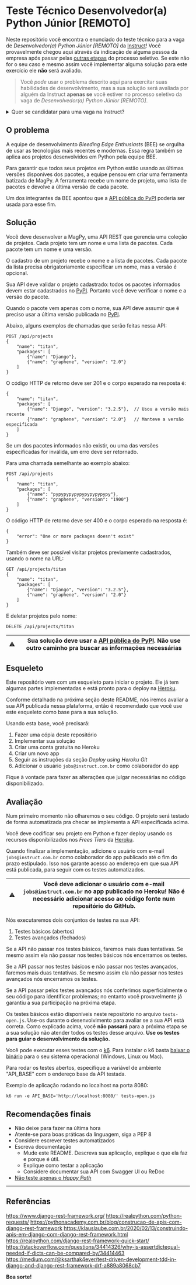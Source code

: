 # Teste Técnico Desenvolvedor(a) Python Júnior [REMOTO]

Neste repositório você encontra o enunciado do teste técnico para a vaga de
_Desenvolvedor(a) Python Júnior [REMOTO]_ da 
[Instruct](https://instruct.com.br/)! Você provavelmente chegou aqui através da 
indicação de alguma pessoa da empresa após passar pelas 
[outras etapas](https://instruct.com.br/trabalhe-com-a-gente/processo-de-selecao/)
do processo seletivo. Se este não for o seu caso e mesmo assim você implementar
alguma solução para este exercício ele **não** será avaliado.

> Você _pode_ usar o problema descrito aqui para exercitar suas habilidades de
> desenvolvimento, mas a sua solução será avaliada por alguém da Instruct
> **apenas se** você estiver no processo seletivo da vaga de _Desenvolvedor(a) 
> Python Júnior [REMOTO]_.


<details> 
  <summary>Quer se candidatar para uma vaga na Instruct? </summary>

Siga as instruções no site: https://instruct.com.br/trabalhe-com-a-gente/

Nessa página estão listadas as vagas abertas hoje e todos os detalhes de nosso
processo seletivo. Se não encontrou uma vaga que pareça adequada confira a
página novamente em um ou dois meses, pois ela é atualizada com frequência.

</details>



## O problema

A equipe de desenvolvimento _Bleeding Edge Enthusiasts_ (BEE) se orgulha de 
usar as tecnologias mais recentes e modernas. Essa regra também se aplica aos
projetos desenvolvidos em Python pela equipe BEE.

Para garantir que todos seus projetos em Python estão usando as últimas versões
disponíves dos pacotes, a equipe pensou em criar uma ferramenta batizada de 
MagPy. A ferramenta recebe um nome de projeto, uma lista de pacotes e devolve a 
última versão de cada pacote.

Um dos integrantes da BEE apontou que a 
[API pública do PyPI](https://warehouse.readthedocs.io/api-reference/json.html)
poderia ser usada para esse fim.

## Solução

Você deve desenvolver a MagPy, uma API REST que gerencia uma coleção de 
projetos. Cada projeto tem um nome e uma lista de pacotes. Cada pacote tem um 
nome e uma versão.

O cadastro de um projeto recebe o nome e a lista de pacotes. Cada pacote da 
lista precisa obrigatoriamente especificar um nome, mas a versão é opcional.

Sua API deve validar o projeto cadastrado: todos os pacotes informados devem
estar cadastrados no [PyPI](https://pypi.org/). Portanto você deve verificar o
nome e a versão do pacote.

Quando o pacote vem apenas com o nome, sua API deve assumir que é preciso usar
a última versão publicada no [PyPI](https://pypi.org/).

Abaixo, alguns exemplos de chamadas que serão feitas nessa API:

```
POST /api/projects
{
    "name": "titan",
    "packages": [
        {"name": "Django"},
        {"name": "graphene", "version": "2.0"}
    ]
}
```
O código HTTP de retorno deve ser 201 e o corpo esperado na resposta é:
```
{
    "name": "titan",
    "packages": [
        {"name": "Django", "version": "3.2.5"},  // Usou a versão mais recente
        {"name": "graphene", "version": "2.0"}   // Manteve a versão especificada
    ]
}
```

Se um dos pacotes informados não existir, ou uma das versões especificadas for
inválida, um erro deve ser retornado.

Para uma chamada semelhante ao exemplo abaixo:
```
POST /api/projects
{
    "name": "titan",
    "packages": [
        {"name": "pypypypypypypypypypypy"},
        {"name": "graphene", "version": "1900"}
    ]
}
```
O código HTTP de retorno deve ser 400 e o corpo esperado na resposta é:
```
{
    "error": "One or more packages doesn't exist"
}
```

Também deve ser possível visitar projetos previamente cadastrados, usando o
nome na URL:
```
GET /api/projects/titan
{
    "name": "titan",
    "packages": [
        {"name": "Django", "version": "3.2.5"},
        {"name": "graphene", "version": "2.0"}
    ]
}
```

E deletar projetos pelo nome:
```
DELETE /api/projects/titan
```

| ⚠️ | Sua solução deve usar a [API pública do PyPI](https://warehouse.readthedocs.io/api-reference/json.html). Não use outro caminho pra buscar as informações necessárias |
| --- | --- |


## Esqueleto

Este repositório vem com um esqueleto para iniciar o projeto. Ele já tem 
algumas partes implementadas e está pronto para o deploy na [Heroku](https://www.heroku.com/).

Conforme detalhado na próxima seção deste README, nós iremos avaliar a sua API
publicada nessa plataforma, então é recomendado que você use este esqueleto 
como base para a sua solução. 

Usando esta base, você precisará:

1. Fazer uma cópia deste repositório
2. Implementar sua solução
3. Criar uma conta gratuita no Heroku
4. Criar um novo app
5. Seguir as instruções da seção _Deploy using Heroku Git_
6. Adicionar o usuário `jobs@instruct.com.br` como colaborador do app

Fique à vontade para fazer as alterações que julgar necessárias no código
disponibilizado.

## Avaliação

Num primeiro momento não olharemos o seu código. O projeto será testado de 
forma automatizada pra checar se implementa a API especificada acima.

Você deve codificar seu projeto em Python e fazer deploy usando os recursos 
disponibilizados nos _Frees Tiers_ da [Heroku](https://www.heroku.com/).

Quando finalizar a implementação, adicione o usuário com e-mail
`jobs@instruct.com.br` como colaborador do app publicado até o fim do prazo
estipulado. Isso nos garante acesso ao endereço em que sua API está publicada,
para seguir com os testes automatizados.

| ⚠️ | Você deve adicionar o usuário com e-mail `jobs@instruct.com.br` no app publicado no Heroku! Não é necessário adicionar acesso ao código fonte num repositório do GitHub. |
| --- | --- |

Nós executaremos dois conjuntos de testes na sua API:

1. Testes básicos (abertos)
2. Testes avançados (fechados)

Se a API não passar nos testes básicos, faremos mais duas tentativas. Se
mesmo assim ela não passar nos testes básicos nós encerramos os testes.

Se a API passar nos testes básicos e não passar nos testes avançados, faremos
mais duas tentativas. Se mesmo assim ela não passar nos testes avançados nós
encerramos os testes.

Se a API passar pelos testes avançados nós conferimos superficialmente o seu 
código para identificar problemas; no entanto você provavelmente já garantiu a 
sua participação na próxima etapa.

Os testes básicos estão disponíveis neste repositório no arquivo
`tests-open.js`. Use-os durante o desenvolvimento para avaliar se a sua API 
está correta. Como explicado acima, você **não passará** para a próxima etapa 
se a sua solução não atender todos os testes desse arquivo. 
**Use os testes para guiar o desenvolvimento da solução.**

Você pode executar esses testes com o [k6](https://k6.io/). Para instalar o k6
basta [baixar o binário](https://github.com/loadimpact/k6/releases) para o seu
sistema operacional (Windows, Linux ou Mac).

Para rodar os testes abertos, especifique a variável de ambiente "API_BASE"
com o endereço base da API testada.

Exemplo de aplicação rodando no localhost na porta 8080:
```
k6 run -e API_BASE='http://localhost:8080/' tests-open.js
```

## Recomendações finais

- Não deixe para fazer na última hora
- Atente-se para boas práticas da linguagem, siga a PEP 8
- Considere escrever testes automatizados
- Escreva documentação
    - Mude este README. Descreva sua aplicação, explique o que ela faz e porque é útil.
    - Explique como testar a aplicação
    - Considere documentar sua API com Swagger UI ou ReDoc
- [Não teste apenas o _Happy Path_](https://cucumber.io/blog/test-automation/happy-unhappy-paths-why-you-need-to-test-both/)

---

## Referências
https://www.django-rest-framework.org/
https://realpython.com/python-requests/
https://pythonacademy.com.br/blog/construcao-de-apis-com-django-rest-framework
https://klauslaube.com.br/2020/02/13/construindo-apis-em-django-com-django-rest-framework.html
https://realpython.com/django-rest-framework-quick-start/
https://stackoverflow.com/questions/34414326/why-is-assertdictequal-needed-if-dicts-can-be-compared-by/34414463
https://medium.com/@ksarthak4ever/test-driven-development-tdd-in-django-and-django-rest-framework-drf-a889a8068cb7


**Boa sorte!**
